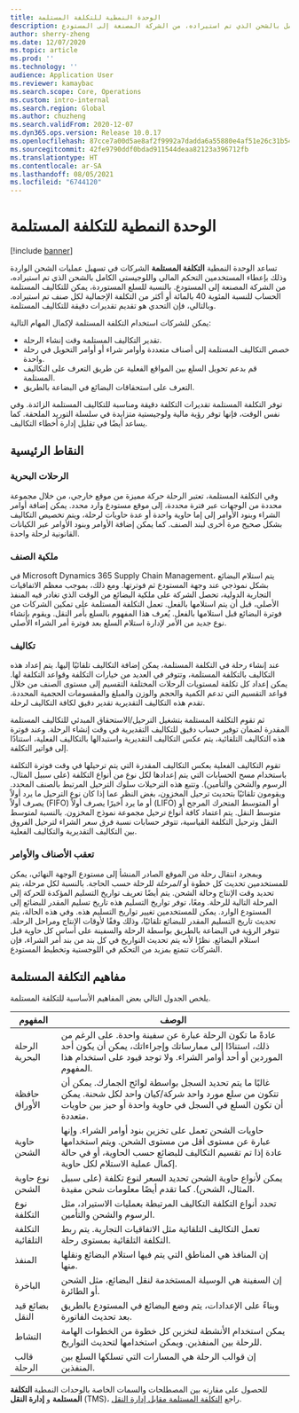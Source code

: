 ```yaml
---
title: الوحدة النمطية للتكلفة المستلمة
description: تساعد الوحدة النمطية التكلفة المستلمة الشركات في تسهيل عمليات الشحن الواردة وذلك بإعطاء المستخدمين التحكم المالي واللوجيستي الكامل بالشحن الذي تم استيراده، من الشركة المصنعة إلى المستودع.
author: sherry-zheng
ms.date: 12/07/2020
ms.topic: article
ms.prod: ''
ms.technology: ''
audience: Application User
ms.reviewer: kamaybac
ms.search.scope: Core, Operations
ms.custom: intro-internal
ms.search.region: Global
ms.author: chuzheng
ms.search.validFrom: 2020-12-07
ms.dyn365.ops.version: Release 10.0.17
ms.openlocfilehash: 87cce7a00d5ae8af2f9992a7dadda6a55880e4af51e26c31b54baf065c34059f
ms.sourcegitcommit: 42fe9790ddf0bdad911544deaa82123a396712fb
ms.translationtype: HT
ms.contentlocale: ar-SA
ms.lasthandoff: 08/05/2021
ms.locfileid: "6744120"
---
```

# <a name="landed-cost-module"></a>الوحدة النمطية للتكلفة المستلمة

[!include [banner](../../includes/banner.md)]

تساعد الوحدة النمطية **التكلفة المستلمة** الشركات في تسهيل عمليات الشحن الواردة وذلك بإعطاء المستخدمين التحكم المالي واللوجيستي الكامل بالشحن الذي تم استيراده، من الشركة المصنعة إلى المستودع. بالنسبة للسلع المستوردة، يمكن للتكاليف المستلمة الحساب للنسبة المئوية 40 بالمائة أو أكثر من التكلفة الإجمالية لكل صنف تم استيراده. وبالتالي، فإن التحدي هو تقديم تقديرات دقيقة للتكاليف المستلمة.

يمكن للشركات استخدام التكلفة المستلمة لإكمال المهام التالية:

- تقدير التكاليف المستلمة وقت إنشاء الرحلة.
- خصص التكاليف المستلمة إلى أصناف متعددة وأوامر شراء أو أوامر التحويل في رحلة واحدة.
- قم بدعم تحويل السلع بين المواقع الفعلية عن طريق التعرف على التكاليف المستلمة.
- التعرف على استحقاقات البضائع في البضاعة بالطريق.

توفر التكلفة المستلمة تقديرات التكلفة دقيقة ومناسبة للتكاليف المستلمة الزائدة. وفي نفس الوقت، فإنها توفر رؤية مالية ولوجيستية متزايدة في سلسلة التوريد الملحقة. كما يساعد أيضًا في تقليل إدارة أخطاء التكاليف.

## <a name="highlights"></a>النقاط الرئيسية

### <a name="voyages"></a>الرحلات البحرية

وفي التكلفة المستلمة، تعتبر الرحلة حركة مميزة من موقع خارجي، من خلال مجموعة محددة من الوجهات عبر فترة محددة، إلى موقع مستودع وارد محدد. يمكن إضافة أوامر الشراء وبنود الأوامر إلى إما حاوية واحدة أو عدة حاويات لرحلة، ويتم تخصيص التكاليف بشكل صحيح مرة أخرى لبند الصنف. كما يمكن إضافة الأوامر وبنود الأوامر عبر الكيانات القانونية لرحلة واحدة.

### <a name="item-ownership"></a>ملكية الصنف

في Microsoft Dynamics 365 Supply Chain Management، يتم استلام البضائع بشكل نموذجي عند وجهة المستودع ثم فوترتها. ومع ذلك، بموجب معظم الاتفاقيات التجارية الدولية، تحصل الشركة على ملكية البضائع من الوقت الذي تغادر فيه المنفذ الأصلي، قبل أن يتم استلامها بالفعل. تعمل التكلفة المستلمة على تمكين الشركات من فوترة البضائع قبل استلامها بالفعل. يُعرف هذا المفهوم بالسلع بأمر النقل. ويقوم بإنشاء نوع جديد من الأمر لإدارة استلام السلع بعد فوترة أمر الشراء الأصلي.

### <a name="costs"></a>تكاليف

عند إنشاء رحلة في التكلفة المستلمة، يمكن إضافة التكاليف تلقائيًا إليها. يتم إعداد هذه التكاليف بالتكلفة المستلمة، وتتوفر في العديد من خيارات التكلفة وقواعد التكلفة لها. يمكن إعداد كل تكلفة لمستويات الرحلات المختلفة التقسيم إلى مستوى الصنف من خلال قواعد التقسيم التي تدعم الكمية والحجم والوزن والمبلغ والمقسومات الحجمية المحددة. تقدم هذه التكاليف التقديرية تقدير دقيق لكافة التكاليف لرحلة.

ثم تقوم التكلفة المستلمة بتشغيل الترحيل/الاستحقاق المبدئي للتكاليف المستلمة المقدرة لضمان توفير حساب دقيق للتكاليف التقديرية في وقت إنشاء الرحلة. وعند فوترة هذه التكاليف التلقائية، يتم عكس التكاليف التقديرية واستبدالها بالتكاليف الفعلية، استنادًا إلى فواتير التكلفة.

تقوم التكاليف الفعلية بعكس التكاليف المقدرة التي يتم ترحيلها في وقت فوترة التكلفة باستخدام مسح الحسابات التي يتم إعدادها لكل نوع من أنواع التكلفة (على سبيل المثال، الرسوم والشحن والتأمين). وتتبع هذه الترحيلات سلوك الترحيل المرتبط بالصنف المحدد. ويقومون تلقائيًا بتحديث ترحيل المخزون، بغض النظر عما إذا كان نوع الترحيل ما يرد أولاً يصرف أولاً (FIFO) أو ما يرد أخيرًا يصرف أولاً (LIFO) أو المتوسط المتحرك المرجح أو متوسط النقل. يتم اعتماد كافة أنواع ترحيل مجموعة نموذج المخزون. بالنسبة لمتوسط النقل وترحيل التكلفة القياسية، تتوفر حسابات نسبة فرق سعر الشراء لترحيل الفروق بين التكاليف التقديرية والتكاليف الفعلية.

### <a name="item-and-order-tracking"></a>تعقب الأصناف والأوامر

وبمجرد انتقال رحلة من الموقع الصادر المنشأ إلى مستودع الوجهة النهائي، يمكن للمستخدمين تحديث كل خطوة أو *المرحلة* للرحلة حسب الحاجة. بالنسبة لكل مرحلة، يتم تحديد وقت الإنتاج وحالة الشحن. يتم أيضًا تعريف تواريخ التسليم المؤكدة للحركة إلى المرحلة التالية للرحلة. ومعًا، توفر تواريخ التسليم هذه تاريخ تسليم المقدر للبضائع إلى المستودع الوارد. يمكن للمستخدمين تغيير تواريخ التسليم هذه. وفي هذه الحالة، يتم تحديث تاريخ التسليم المقدر للبضائع تلقائيًا، وذلك وفقًا لأوقات الإنتاج ومراحل الرحلة. تتوفر الرؤية في البضاعة بالطريق بواسطة الرحلة والسفينة على أساس كل حاوية قبل استلام البضائع. نظرًا لأنه يتم تحديث التواريخ في كل بند من بند أمر الشراء، فإن الشركات تتمتع بمزيد من التحكم في اللوجستية وتخطيط المستودع.

## <a name="landed-cost-concepts"></a>مفاهيم التكلفة المستلمة

يلخص الجدول التالي بعض المفاهيم الأساسية للتكلفة المستلمة.

| المفهوم | الوصف |
|---|---|
| الرحلة البحرية | عادةً ما تكون الرحلة عبارة عن سفينة واحدة. على الرغم من ذلك، استنادًا إلى ممارساتك وإجراءاتك، يمكن أن يكون أحد الموردين أو أحد أوامر الشراء. ولا توجد قيود على استخدام هذا المفهوم. |
| حافظة الأوراق | غالبًا ما يتم تحديد السجل بواسطة لوائح الجمارك. يمكن أن تتكون من سلع مورد واحد شركة/كيان واحد لكل شحنة. يمكن أن تكون السلع في السجل في حاوية واحدة أو حيز بين حاويات متعددة. |
| حاوية الشحن | حاويات الشحن تعمل على تخزين بنود أوامر الشراء. وإنها عبارة عن مستوى أقل من مستوى الشحن. ويتم استخدامها عادة إذا تم تقسيم التكاليف للبضائع حسب الحاوية، أو في حالة إكمال عملية الاستلام لكل حاوية. |
| نوع حاوية الشحن | يمكن لأنواع حاوية الشحن تحديد السعر لنوع تكلفة (على سبيل المثال، الشحن). كما تقدم أيضًا معلومات شحن مفيدة. |
| نوع التكلفة | تحدد أنواع التكلفة التكاليف المرتبطة بعمليات الاستيراد، مثل الرسوم والشحن والتأمين. |
| التكلفة التلقائية | تعمل التكاليف التلقائية مثل الاتفاقيات التجارية. يتم ربط التكلفة التلقائية بمستوى رحلة. |
| المنفذ | إن المنافذ هي المناطق التي يتم فيها استلام البضائع ونقلها منها. |
| الباخرة | إن السفينة هي الوسيلة المستخدمة لنقل البضائع، مثل الشحن أو الطائرة. |
| بضائع قيد النقل | وبناءً على الإعدادات، يتم وضع البضائع في المستودع بالطريق بعد تحديث الفاتورة. |
| النشاط | يمكن استخدام الأنشطة لتخزين كل خطوة من الخطوات الهامة للرحلة بين المنفذين. ويمكن استخدامها لتحديث التواريخ. |
| قالب الرحلة | إن قوالب الرحلة هي المسارات التي تسلكها السلع بين المنفذين. |

للحصول على مقارنه بين المصطلحات والسمات الخاصة بالوحدات النمطية **التكلفة المستلمة** و **إدارة النقل** (TMS)، راجع [التكلفة المستلمة مقابل إدارة النقل](landed-cost-vs-tms.md).
